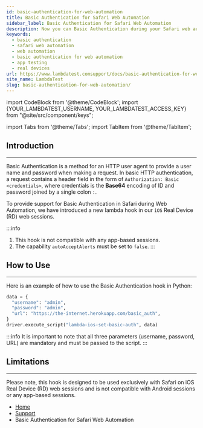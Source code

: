 ```yaml
---
id: basic-authentication-for-web-automation
title: Basic Authentication for Safari Web Automation
sidebar_label: Basic Authentication for Safari Web Automation
description: Now you can Basic Authentication during your Safari web automation sessions on iOS real devices with LambdaTest Real Device Cloud Platform with 3000+ real mobile devices.
keywords:
  - basic authentication
  - safari web automation
  - web automation
  - basic authentication for web automation
  - app testing
  - real devices
url: https://www.lambdatest.comsupport/docs/basic-authentication-for-web-automation/
site_name: LambdaTest
slug: basic-authentication-for-web-automation/
---
```


import CodeBlock from '@theme/CodeBlock';
import {YOUR_LAMBDATEST_USERNAME, YOUR_LAMBDATEST_ACCESS_KEY} from "@site/src/component/keys";

import Tabs from '@theme/Tabs';
import TabItem from '@theme/TabItem';

<script type="application/ld+json"
      dangerouslySetInnerHTML={{ __html: JSON.stringify({
       "@context": "https://schema.org",
        "@type": "BreadcrumbList",
        "itemListElement": [{
          "@type": "ListItem",
          "position": 1,
          "name": "Home",
          "item": "https://www.lambdatest.com"
        },{
          "@type": "ListItem",
          "position": 2,
          "name": "Support",
          "item": "https://www.lambdatest.com/support/docs/"
        },{
          "@type": "ListItem",
          "position": 3,
          "name": "Biometric Authentication",
          "item": "https://www.lambdatest.com/support/docs/basic-authentication-for-web-automation/"
        }]
      })
    }}
></script>

## Introduction
---
Basic Authentication is a method for an HTTP user agent to provide a user name and password when making a request. In basic HTTP authentication, a request contains a header field in the form of `Authorization: Basic <credentials>`, where credentials is the **Base64** encoding of ID and password joined by a single colon `:`.

To provide support for Basic Authentication in Safari during Web Automation, we have introduced a new lambda hook in our `iOS` Real Device (RD) web sessions.


:::info
1. This hook is not compatible with any app-based sessions.
2. The capability `autoAcceptAlerts` must be set to `false`.
:::

## How to Use
---
Here is an example of how to use the Basic Authentication hook in Python:

```python
data = {
  "username": "admin",
  "password": "admin",
  "url": "https://the-internet.herokuapp.com/basic_auth",
}
driver.execute_script("lambda-ios-set-basic-auth", data)
```

:::info
It is important to note that all three parameters (username, password, URL) are mandatory and must be passed to the script.
:::

## Limitations
---
Please note, this hook is designed to be used exclusively with Safari on iOS Real Device (RD) web sessions and is not compatible with Android sessions or any app-based sessions.


<nav aria-label="breadcrumbs">
  <ul className="breadcrumbs">
    <li className="breadcrumbs__item">
      <a className="breadcrumbs__link" target="_self" href="https://www.lambdatest.com">
        Home
      </a>
    </li>
    <li className="breadcrumbs__item">
      <a className="breadcrumbs__link" target="_self" href="https://www.lambdatest.com/support/docs/">
        Support
      </a>
    </li>
    <li className="breadcrumbs__item breadcrumbs__item--active">
      <span className="breadcrumbs__link">
      Basic Authentication for Safari Web Automation
      </span>
    </li>
  </ul>
</nav>

